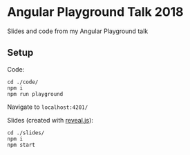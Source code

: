 # Angular Playground Talk 2018
Slides and code from my Angular Playground talk

## Setup

Code:
```
cd ./code/
npm i
npm run playground
```
Navigate to `localhost:4201/`

Slides (created with [reveal.js](https://revealjs.com/#/)):
```
cd ./slides/
npm i
npm start
```
